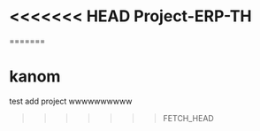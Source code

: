 <<<<<<< HEAD
Project-ERP-TH
==============
=======
# kanom
test add project
wwwwwwwwww
>>>>>>> FETCH_HEAD
